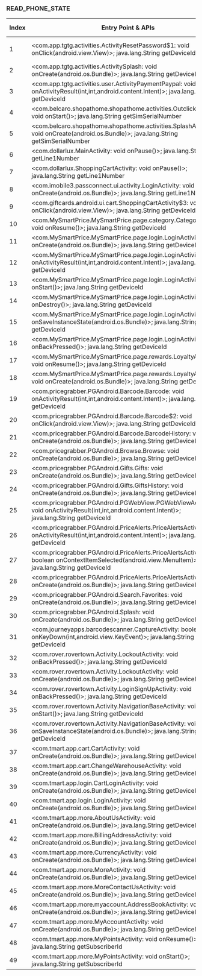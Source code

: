 ### READ_PHONE_STATE
| Index | Entry Point & APIs | Screen shot | Resource id | Label |
| ------------- | ------------- | ------------- |-------------|-------------|
| 1 | <com.app.tgtg.activities.ActivityResetPassword$1: void onClick(android.view.View)>; java.lang.String getDeviceId | ![](D:\COSMOS\output\py\Play_win8\Shopping\com.app.tgtg\com.app.tgtg.activities.ActivityResetPassword.png) | {'2131558558': <sensitive_component.SensitiveComponent.SensitiveView object at 0x0000021457DE99E8>} | |
| 2 | <com.app.tgtg.activities.ActivitySplash: void onCreate(android.os.Bundle)>; java.lang.String getDeviceId | ![](D:\COSMOS\output\py\Play_win8\Shopping\com.app.tgtg\com.app.tgtg.activities.ActivitySplash.png) |  | |
| 3 | <com.app.tgtg.activities.user.ActivityPaymentPaypal: void onActivityResult(int,int,android.content.Intent)>; java.lang.String getDeviceId | ![](D:\COSMOS\output\py\Play_win8\Shopping\com.app.tgtg\com.app.tgtg.activities.user.ActivityPaymentPaypal.png) |  | |
| 4 | <com.belcaro.shopathome.shopathome.activities.OutclickActivity: void onStart()>; java.lang.String getSimSerialNumber | ![](D:\COSMOS\output\py\Play_win8\Shopping\com.belcaro.shopathome.shopathome\com.belcaro.shopathome.shopathome.activities.OutclickActivity.png) |  | |
| 5 | <com.belcaro.shopathome.shopathome.activities.SplashActivity: void onCreate(android.os.Bundle)>; java.lang.String getSimSerialNumber | ![](D:\COSMOS\output\py\Play_win8\Shopping\com.belcaro.shopathome.shopathome\com.belcaro.shopathome.shopathome.activities.SplashActivity.png) |  | |
| 6 | <com.dollarlux.MainActivity: void onPause()>; java.lang.String getLine1Number | ![](D:\COSMOS\output\py\Play_win8\Shopping\com.dollarlux\com.dollarlux.MainActivity.png) |  | |
| 7 | <com.dollarlux.ShoppingCartActivity: void onPause()>; java.lang.String getLine1Number | ![](D:\COSMOS\output\py\Play_win8\Shopping\com.dollarlux\com.dollarlux.ShoppingCartActivity.png) |  | |
| 8 | <com.imobile3.passconnect.ui.activity.LoginActivity: void onCreate(android.os.Bundle)>; java.lang.String getLine1Number | ![](D:\COSMOS\output\py\Play_win8\Shopping\com.gfg.hdos\com.imobile3.passconnect.ui.activity.LoginActivity.png) |  | |
| 9 | <com.giftcards.android.ui.cart.ShoppingCartActivity$3: void onClick(android.view.View)>; java.lang.String getDeviceId | ![](D:\COSMOS\output\py\Play_win8\Shopping\com.giftcards.android.config.pro\com.giftcards.android.ui.cart.ShoppingCartActivity.png) |  | |
| 10 | <com.MySmartPrice.MySmartPrice.page.category.CategoryActivity: void onResume()>; java.lang.String getDeviceId | ![](D:\COSMOS\output\py\Play_win8\Shopping\com.MySmartPrice.MySmartPrice\com.MySmartPrice.MySmartPrice.page.category.CategoryActivity.png) |  | |
| 11 | <com.MySmartPrice.MySmartPrice.page.login.LoginActivity: void onCreate(android.os.Bundle)>; java.lang.String getDeviceId | ![](D:\COSMOS\output\py\Play_win8\Shopping\com.MySmartPrice.MySmartPrice\com.MySmartPrice.MySmartPrice.page.login.LoginActivity.png) |  | |
| 12 | <com.MySmartPrice.MySmartPrice.page.login.LoginActivity: void onActivityResult(int,int,android.content.Intent)>; java.lang.String getDeviceId | ![](D:\COSMOS\output\py\Play_win8\Shopping\com.MySmartPrice.MySmartPrice\com.MySmartPrice.MySmartPrice.page.login.LoginActivity.png) |  | |
| 13 | <com.MySmartPrice.MySmartPrice.page.login.LoginActivity: void onStart()>; java.lang.String getDeviceId | ![](D:\COSMOS\output\py\Play_win8\Shopping\com.MySmartPrice.MySmartPrice\com.MySmartPrice.MySmartPrice.page.login.LoginActivity.png) |  | |
| 14 | <com.MySmartPrice.MySmartPrice.page.login.LoginActivity: void onDestroy()>; java.lang.String getDeviceId | ![](D:\COSMOS\output\py\Play_win8\Shopping\com.MySmartPrice.MySmartPrice\com.MySmartPrice.MySmartPrice.page.login.LoginActivity.png) |  | |
| 15 | <com.MySmartPrice.MySmartPrice.page.login.LoginActivity: void onSaveInstanceState(android.os.Bundle)>; java.lang.String getDeviceId | ![](D:\COSMOS\output\py\Play_win8\Shopping\com.MySmartPrice.MySmartPrice\com.MySmartPrice.MySmartPrice.page.login.LoginActivity.png) |  | |
| 16 | <com.MySmartPrice.MySmartPrice.page.login.LoginActivity: void onBackPressed()>; java.lang.String getDeviceId | ![](D:\COSMOS\output\py\Play_win8\Shopping\com.MySmartPrice.MySmartPrice\com.MySmartPrice.MySmartPrice.page.login.LoginActivity.png) |  | |
| 17 | <com.MySmartPrice.MySmartPrice.page.rewards.LoyaltyActivity: void onResume()>; java.lang.String getDeviceId | ![](D:\COSMOS\output\py\Play_win8\Shopping\com.MySmartPrice.MySmartPrice\com.MySmartPrice.MySmartPrice.page.rewards.LoyaltyActivity.png) |  | |
| 18 | <com.MySmartPrice.MySmartPrice.page.rewards.LoyaltyActivity: void onCreate(android.os.Bundle)>; java.lang.String getDeviceId | ![](D:\COSMOS\output\py\Play_win8\Shopping\com.MySmartPrice.MySmartPrice\com.MySmartPrice.MySmartPrice.page.rewards.LoyaltyActivity.png) |  | |
| 19 | <com.pricegrabber.PGAndroid.Barcode.Barcode: void onActivityResult(int,int,android.content.Intent)>; java.lang.String getDeviceId | ![](D:\COSMOS\output\py\Play_win8\Shopping\com.pricegrabber.PGAndroid\com.pricegrabber.PGAndroid.Barcode.Barcode.png) |  | |
| 20 | <com.pricegrabber.PGAndroid.Barcode.Barcode$2: void onClick(android.view.View)>; java.lang.String getDeviceId | ![](D:\COSMOS\output\py\Play_win8\Shopping\com.pricegrabber.PGAndroid\com.pricegrabber.PGAndroid.Barcode.Barcode.png) |  | |
| 21 | <com.pricegrabber.PGAndroid.Barcode.BarcodeHistory: void onCreate(android.os.Bundle)>; java.lang.String getDeviceId | ![](D:\COSMOS\output\py\Play_win8\Shopping\com.pricegrabber.PGAndroid\com.pricegrabber.PGAndroid.Barcode.BarcodeHistory.png) |  | |
| 22 | <com.pricegrabber.PGAndroid.Browse.Browse: void onCreate(android.os.Bundle)>; java.lang.String getDeviceId | ![](D:\COSMOS\output\py\Play_win8\Shopping\com.pricegrabber.PGAndroid\com.pricegrabber.PGAndroid.Browse.Browse.png) |  | |
| 23 | <com.pricegrabber.PGAndroid.Gifts.Gifts: void onCreate(android.os.Bundle)>; java.lang.String getDeviceId | ![](D:\COSMOS\output\py\Play_win8\Shopping\com.pricegrabber.PGAndroid\com.pricegrabber.PGAndroid.Gifts.Gifts.png) |  | |
| 24 | <com.pricegrabber.PGAndroid.Gifts.GiftsHistory: void onCreate(android.os.Bundle)>; java.lang.String getDeviceId | ![](D:\COSMOS\output\py\Play_win8\Shopping\com.pricegrabber.PGAndroid\com.pricegrabber.PGAndroid.Gifts.GiftsHistory.png) |  | |
| 25 | <com.pricegrabber.PGAndroid.PGWebView.PGWebViewActivity: void onActivityResult(int,int,android.content.Intent)>; java.lang.String getDeviceId | ![](D:\COSMOS\output\py\Play_win8\Shopping\com.pricegrabber.PGAndroid\com.pricegrabber.PGAndroid.PGWebView.PGWebViewActivity.png) |  | |
| 26 | <com.pricegrabber.PGAndroid.PriceAlerts.PriceAlertsActivity: void onActivityResult(int,int,android.content.Intent)>; java.lang.String getDeviceId | ![](D:\COSMOS\output\py\Play_win8\Shopping\com.pricegrabber.PGAndroid\com.pricegrabber.PGAndroid.PriceAlerts.PriceAlertsActivity.png) |  | |
| 27 | <com.pricegrabber.PGAndroid.PriceAlerts.PriceAlertsActivity: boolean onContextItemSelected(android.view.MenuItem)>; java.lang.String getDeviceId | ![](D:\COSMOS\output\py\Play_win8\Shopping\com.pricegrabber.PGAndroid\com.pricegrabber.PGAndroid.PriceAlerts.PriceAlertsActivity.png) |  | |
| 28 | <com.pricegrabber.PGAndroid.PriceAlerts.PriceAlertsActivity: void onCreate(android.os.Bundle)>; java.lang.String getDeviceId | ![](D:\COSMOS\output\py\Play_win8\Shopping\com.pricegrabber.PGAndroid\com.pricegrabber.PGAndroid.PriceAlerts.PriceAlertsActivity.png) |  | |
| 29 | <com.pricegrabber.PGAndroid.Search.Favorites: void onCreate(android.os.Bundle)>; java.lang.String getDeviceId | ![](D:\COSMOS\output\py\Play_win8\Shopping\com.pricegrabber.PGAndroid\com.pricegrabber.PGAndroid.Search.Favorites.png) |  | |
| 30 | <com.pricegrabber.PGAndroid.Splash: void onCreate(android.os.Bundle)>; java.lang.String getDeviceId | ![](D:\COSMOS\output\py\Play_win8\Shopping\com.pricegrabber.PGAndroid\com.pricegrabber.PGAndroid.Splash.png) |  | |
| 31 | <com.journeyapps.barcodescanner.CaptureActivity: boolean onKeyDown(int,android.view.KeyEvent)>; java.lang.String getDeviceId | ![](D:\COSMOS\output\py\Play_win8\Shopping\com.rover.rovertown\com.journeyapps.barcodescanner.CaptureActivity.png) |  | |
| 32 | <com.rover.rovertown.Activity.LockoutActivity: void onBackPressed()>; java.lang.String getDeviceId | ![](D:\COSMOS\output\py\Play_win8\Shopping\com.rover.rovertown\com.rover.rovertown.Activity.LockoutActivity.png) |  | |
| 33 | <com.rover.rovertown.Activity.LockoutActivity: void onCreate(android.os.Bundle)>; java.lang.String getDeviceId | ![](D:\COSMOS\output\py\Play_win8\Shopping\com.rover.rovertown\com.rover.rovertown.Activity.LockoutActivity.png) |  | |
| 34 | <com.rover.rovertown.Activity.LoginSignUpActivity: void onBackPressed()>; java.lang.String getDeviceId | ![](D:\COSMOS\output\py\Play_win8\Shopping\com.rover.rovertown\com.rover.rovertown.Activity.LoginSignUpActivity.png) |  | |
| 35 | <com.rover.rovertown.Activity.NavigationBaseActivity: void onStart()>; java.lang.String getDeviceId | ![](D:\COSMOS\output\py\Play_win8\Shopping\com.rover.rovertown\com.rover.rovertown.Activity.NavigationBaseActivity.png) |  | |
| 36 | <com.rover.rovertown.Activity.NavigationBaseActivity: void onSaveInstanceState(android.os.Bundle)>; java.lang.String getDeviceId | ![](D:\COSMOS\output\py\Play_win8\Shopping\com.rover.rovertown\com.rover.rovertown.Activity.NavigationBaseActivity.png) |  | |
| 37 | <com.tmart.app.cart.CartActivity: void onCreate(android.os.Bundle)>; java.lang.String getDeviceId | ![](D:\COSMOS\output\py\Play_win8\Shopping\com.tmart.app\com.tmart.app.cart.CartActivity.png) |  | |
| 38 | <com.tmart.app.cart.ChangeWarehouseActivity: void onCreate(android.os.Bundle)>; java.lang.String getDeviceId | ![](D:\COSMOS\output\py\Play_win8\Shopping\com.tmart.app\com.tmart.app.cart.ChangeWarehouseActivity.png) |  | |
| 39 | <com.tmart.app.login.CartLoginActivity: void onCreate(android.os.Bundle)>; java.lang.String getDeviceId | ![](D:\COSMOS\output\py\Play_win8\Shopping\com.tmart.app\com.tmart.app.login.CartLoginActivity.png) |  | |
| 40 | <com.tmart.app.login.LoginActivity: void onCreate(android.os.Bundle)>; java.lang.String getDeviceId | ![](D:\COSMOS\output\py\Play_win8\Shopping\com.tmart.app\com.tmart.app.login.LoginActivity.png) |  | |
| 41 | <com.tmart.app.more.AboutUsActivity: void onCreate(android.os.Bundle)>; java.lang.String getDeviceId | ![](D:\COSMOS\output\py\Play_win8\Shopping\com.tmart.app\com.tmart.app.more.AboutUsActivity.png) |  | |
| 42 | <com.tmart.app.more.BillingAddressActivity: void onCreate(android.os.Bundle)>; java.lang.String getDeviceId | ![](D:\COSMOS\output\py\Play_win8\Shopping\com.tmart.app\com.tmart.app.more.BillingAddressActivity.png) |  | |
| 43 | <com.tmart.app.more.CurrencyActivity: void onCreate(android.os.Bundle)>; java.lang.String getDeviceId | ![](D:\COSMOS\output\py\Play_win8\Shopping\com.tmart.app\com.tmart.app.more.CurrencyActivity.png) |  | |
| 44 | <com.tmart.app.more.MoreActivity: void onCreate(android.os.Bundle)>; java.lang.String getDeviceId | ![](D:\COSMOS\output\py\Play_win8\Shopping\com.tmart.app\com.tmart.app.more.MoreActivity.png) |  | |
| 45 | <com.tmart.app.more.MoreContactUsActivity: void onCreate(android.os.Bundle)>; java.lang.String getDeviceId | ![](D:\COSMOS\output\py\Play_win8\Shopping\com.tmart.app\com.tmart.app.more.MoreContactUsActivity.png) |  | |
| 46 | <com.tmart.app.more.myaccount.AddressBookActivity: void onCreate(android.os.Bundle)>; java.lang.String getDeviceId | ![](D:\COSMOS\output\py\Play_win8\Shopping\com.tmart.app\com.tmart.app.more.myaccount.AddressBookActivity.png) |  | |
| 47 | <com.tmart.app.more.MyAccountActivity: void onCreate(android.os.Bundle)>; java.lang.String getDeviceId | ![](D:\COSMOS\output\py\Play_win8\Shopping\com.tmart.app\com.tmart.app.more.MyAccountActivity.png) |  | |
| 48 | <com.tmart.app.more.MyPointsActivity: void onResume()>; java.lang.String getSubscriberId | ![](D:\COSMOS\output\py\Play_win8\Shopping\com.tmart.app\com.tmart.app.more.MyPointsActivity.png) |  | |
| 49 | <com.tmart.app.more.MyPointsActivity: void onStart()>; java.lang.String getSubscriberId | ![](D:\COSMOS\output\py\Play_win8\Shopping\com.tmart.app\com.tmart.app.more.MyPointsActivity.png) |  | |
